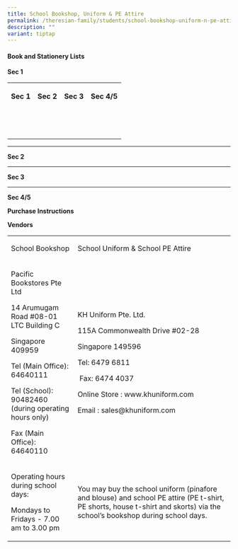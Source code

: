 ```yaml
---
title: School Bookshop, Uniform & PE Attire
permalink: /theresian-family/students/school-bookshop-uniform-n-pe-attire/
description: ""
variant: tiptap
---
```

<h4><strong>Book and Stationery Lists</strong></h4>
<p><strong>Sec 1</strong>
</p>
<p></p>
<table style="minWidth: 100px">
<colgroup>
<col>
<col>
<col>
<col>
</colgroup>
<tbody>
<tr>
<th rowspan="1" colspan="1">
<p>Sec 1</p>
</th>
<th rowspan="1" colspan="1">
<p>Sec 2</p>
</th>
<th rowspan="1" colspan="1">
<p>Sec 3</p>
</th>
<th rowspan="1" colspan="1">
<p>Sec 4/5</p>
</th>
</tr>
<tr>
<td rowspan="1" colspan="1">
<p></p>
</td>
<td rowspan="1" colspan="1">
<p></p>
</td>
<td rowspan="1" colspan="1">
<p></p>
</td>
<td rowspan="1" colspan="1">
<p></p>
</td>
</tr>
<tr>
<td rowspan="1" colspan="1">
<p></p>
</td>
<td rowspan="1" colspan="1">
<p></p>
</td>
<td rowspan="1" colspan="1">
<p></p>
</td>
<td rowspan="1" colspan="1">
<p></p>
</td>
</tr>
<tr>
<td rowspan="1" colspan="1">
<p></p>
</td>
<td rowspan="1" colspan="1">
<p></p>
</td>
<td rowspan="1" colspan="1">
<p></p>
</td>
<td rowspan="1" colspan="1">
<p></p>
</td>
</tr>
</tbody>
</table>
<hr>
<p></p>
<p><strong>Sec 2</strong>
</p>
<hr>
<p></p>
<p><strong>Sec 3</strong>
</p>
<hr>
<p><strong>Sec 4/5</strong>
</p>
<p></p>
<p><strong>Purchase Instructions</strong>
</p>
<p></p>
<p><strong>Vendors</strong>
</p>
<table style="minWidth: 50px">
<colgroup>
<col>
<col>
</colgroup>
<tbody>
<tr>
<td rowspan="1" colspan="1">
<p>School Bookshop</p>
</td>
<td rowspan="1" colspan="1">
<p>School Uniform &amp; School PE Attire</p>
</td>
</tr>
<tr>
<td rowspan="1" colspan="1">
<p>Pacific Bookstores Pte Ltd</p>
<p>14 Arumugam Road #08-01 LTC Building C</p>
<p>Singapore 409959</p>
<p>Tel (Main Office): 64640111</p>
<p>Tel (School): 90482460 (during operating hours only)</p>
<p>Fax (Main Office): 64640110</p>
</td>
<td rowspan="1" colspan="1">
<p>KH Uniform Pte. Ltd.</p>
<p>115A Commonwealth Drive #02-28</p>
<p>Singapore 149596</p>
<p>Tel: 6479 6811</p>
<p>&nbsp;Fax: 6474 4037&nbsp;</p>
<p>Online Store : www.khuniform.com</p>
<p>Email : sales@khuniform.com</p>
</td>
</tr>
<tr>
<td rowspan="1" colspan="1">
<p>Operating hours during school days:</p>
<p>Mondays to Fridays - 7.00 am to 3.00 pm&nbsp;</p>
</td>
<td rowspan="1" colspan="1">
<p>You may buy the school uniform (pinafore and blouse) and school PE attire
(PE t-shirt, PE shorts, house t-shirt and&nbsp;skorts) via the school’s
bookshop during school days.&nbsp;</p>
</td>
</tr>
</tbody>
</table>
<p></p>